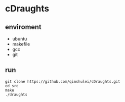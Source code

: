 # cDraughts

## enviroment
+ ubuntu
+ makefile
+ gcc
+ git


## run
```shell
git clone https://github.com/qinshulei/cDraughts.git
cd src
make
./draughts
```
